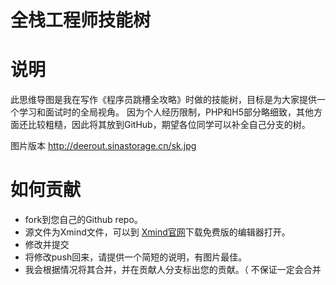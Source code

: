 全栈工程师技能树
===============

# 说明

此思维导图是我在写作《程序员跳槽全攻略》时做的技能树，目标是为大家提供一个学习和面试时的全局视角。
因为个人经历限制，PHP和H5部分略细致，其他方面还比较粗糙，因此将其放到GitHub，期望各位同学可以补全自己分支的树。

图片版本 http://deerout.sinastorage.cn/sk.jpg

# 如何贡献

- fork到您自己的Github repo。
- 源文件为Xmind文件，可以到 [Xmind官网](http://www.xmind.net/)下载免费版的编辑器打开。
- 修改并提交
- 将修改push回来，请提供一个简短的说明，有图片最佳。
- 我会根据情况将其合并，并在贡献人分支标出您的贡献。（ 不保证一定会合并 
